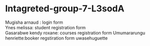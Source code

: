 # Intagreted-group-7-L3sodA
Mugisha arnaud : login form    
Ynes melissa: student registration form   
Gasarabwe kendy roxane: courses registration form 
Umumararungu henriette:booker regstiration form uwasehuguette

